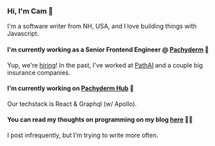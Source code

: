 ### Hi, I'm Cam 👋
I'm a software writer from NH, USA, and I love building things with Javascript.

#### I'm currently working as a Senior Frontend Engineer @ [Pachyderm](https://www.pachyderm.com/) 🧳
Yup, we're [hiring](https://jobs.lever.co/pachyderm/)! In the past, I've worked at [PathAI](https://www.pathai.com/) and a couple big insurance companies.

#### I'm currently working on [Pachyderm Hub](https://hub.pachyderm.com) 🚀
Our techstack is React & Graphql (w/ Apollo).

#### You can read my thoughts on programming on my blog [here](https://bigono.dev/) 👨‍💻
I post infrequently, but I'm trying to write more often.
